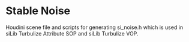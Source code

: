 # Stable Noise

Houdini scene file and scripts for generating si_noise.h which is used in siLib Turbulize Attribute SOP and siLib Turbulize VOP.
